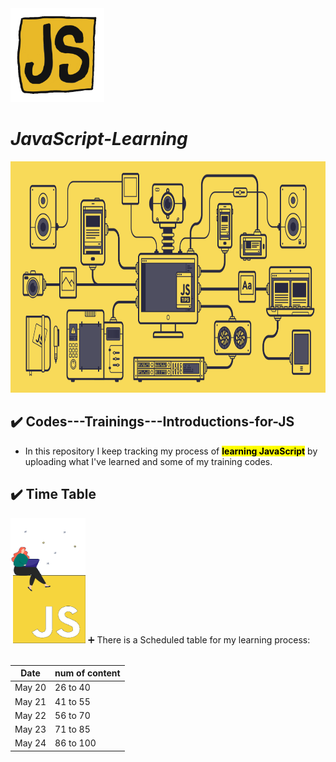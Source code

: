 <img src="assets/giphy.gif" style="width: 150px; height: 150px;">

# ***JavaScript-Learning***

<img src="assets/js.gif" style="width: 1600px; height: 370px;">

## ✔️ Codes---Trainings---Introductions-for-JS

-   In this repository I keep tracking my process of <mark>**learning JavaScript**</mark> by uploading what I've learned and some of my training codes.

## ✔️ Time Table
<img src="assets/js-animation.gif" style="width: 120px; height: 200px;">
➕ There is a Scheduled table for my learning process:
<br><br>

<table>
  <thead>
    <tr>
      <th>Date</th>
      <th>num of content</th>
    </tr>
  </thead>
  <tbody>
    <tr>
      <td>May 20</td>
      <td>26 to 40</td>
    </tr>
    <tr>
      <td>May 21</td>
      <td>41 to 55</td>
    </tr>
    <tr>
      <td>May 22</td>
      <td>56 to 70</td>
    </tr>
    <tr>
      <td>May 23</td>
      <td>71 to 85</td>
    </tr>
    <tr>
      <td>May 24</td>
      <td>86 to 100</td>
    </tr>
  </tbody>
</table>
